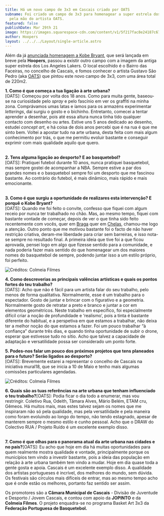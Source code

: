 ```yaml
---
title: Há um novo campo de 3x3 em Cascais criado por OATS
subname: Foi criado um campo de 3x3 para homenagear a super estrela dos Lakers
  pela mão do artista OATS.
featured: false
publishDate: Mar 29th 21
image: https://images.squarespace-cdn.com/content/v1/5f217fac8e24187c674282cd/1619695335948-2BNFKP76AOSEN4YN19J9/image00008.jpeg?format=1500w
author: Hoopers
layout: ../../../Layout/single-article.astro
---
```

<!--StartFragment-->

Além da já [anunciada homenagem a Kobe Bryant](https://www.hoopers.club/noticias/nao-te-esquecas-comeca-por-onde-ficaste), que será lançada em breve pela **Hoopers**, passou a existir outro campo com a imagem da antiga super estrela dos Los Angeles Lakers. O local escolhido é o Bairro das Faceiras, no concelho de Cascais, e fomos conhecer o artista Gustavo São Pedro (aka [OATS](https://www.instagram.com/oats.ink/)) que pintou este novo campo de 3x3, com uma área total de 220m2.

**1. Como é que começa a tua ligação à arte urbana?**\
\[OATS]: Começou por volta dos 18 anos. Como para muita gente, baseou-se na curiosidade pelo *spray* e pelo fascínio em ver os graffiti na minha zona. Comprávamos umas latas e íamos para os armazéns experimentar *letterings*, daí surgiu o gosto e o bichinho. Entretanto, comecei a tentar aprender a desenhar, pois até essa altura nunca tinha tido qualquer contacto com desenho ou artes. Estive uns 5 anos dedicado ao desenho, estudei *concept art*, e há coisa de dois anos percebi que é na rua é que me sinto bem. Voltei a apostar tudo na arte urbana, desta feita com mais algum conhecimento por trás, o que me permitiu evoluir bastante e conseguir exprimir com mais qualidade aquilo que quero.

\
**2. Tens alguma ligação ao desporto? E ao basquetebol?**\
\[OATS]: Pratiquei futebol durante 10 anos, nunca pratiquei basquetebol, mas sempre gostei de acompanhar a NBA. Sempre estive a par dos grandes nomes e o basquetebol sempre foi um desporto que me fascinou bastante. Ao contrário do futebol, é mais dinâmico, mais rápido e mais emocionante.

\
**3. Como é que surgiu a oportunidade de realizares esta intervenção? E porquê o Kobe Bryant?**\
\[OATS]: Quando me foi feito o convite, confesso que fiquei com algum receio por nunca ter trabalhado no chão. Mas, ao mesmo tempo, fiquei com bastante vontade de começar, depois de ver o que tinha sido feito recentemente com vocês, quer em [Braga](https://www.instagram.com/p/CD_cbQzBDGS/) quer em [Chelas](https://www.instagram.com/p/CH52p02hPw6/), chamou-me logo a atenção. Outro ponto que me motivou bastante foi o facto de não haver restrição criativa, deram-me liberdade para criar sem barreiras, e isso nota-se sempre no resultado final. A primeira ideia que tive foi a que ficou aprovada, pensei logo em algo que fizesse sentido para a comunidade, e nada poderia fazer mais sentido do que homenagear um dos maiores nomes do basquetebol de sempre, podendo juntar isso a um estilo próprio, foi perfeito.

<!--EndFragment-->

![](https://images.squarespace-cdn.com/content/v1/5f217fac8e24187c674282cd/1619695056236-Y4Q6YO1KL6KYDAM8OMCC/image00003.jpeg?format=1500w "Créditos: Colmeia Filmes")

<!--StartFragment-->

**4. Como descreverias as principais valências artísticas e quais os pontos fortes do teu trabalho?**\
\[OATS]: Acho que não é fácil para um artista falar do seu trabalho, pelo menos de forma qualitativa. Normalmente, esse é um trabalho para o espectador. Gosto de juntar e brincar com o figurativo e a geometria. Normalmente gosto de retratar a preto e branco e juntar a cor em elementos geométricos. Neste trabalho em específico, foi especialmente difícil criar a noção de profundidade e ‘realismo’, pois a tinta é bastante diferente do habitual, e a perspetiva em que estamos a trabalhar, não deixa ter a melhor noção do que estamos a fazer. Foi um pouco trabalhar “à confiança” durante três dias, e quando tinha oportunidade de subir o drone, esperar que estivesse tudo no sítio. Acho que talvez a capacidade de adaptação e versatilidade possa ser considerado um ponto forte.

**5. Podes-nos falar um pouco dos próximos projetos que tens planeados para o futuro? Serão ligados ao desporto?**\
\[OATS]: Brevemente estarei a representar o concelho de Cascais na iniciativa mural18, que se inicia a 10 de Maio e tenho mais algumas comissões particulares agendadas.

<!--EndFragment-->

![](https://images.squarespace-cdn.com/content/v1/5f217fac8e24187c674282cd/1619695335948-2BNFKP76AOSEN4YN19J9/image00008.jpeg?format=1500w "Créditos: Colmeia Filmes")

<!--StartFragment-->

**6. Quais são as tuas referências na arte urbana que tenham influenciado o teu trabalho?**\[OATS]: Podia ficar o dia todo a enumerar, mas vou restringir. Coletivo Rua, Odeith, Tâmara Alves, Mário Belém, ETAM cru, Gêmeos. Há muitos mais, mas estes talvez sejam os nomes que me inspiraram não só pela qualidade, mas pela versatilidade e pela maneira como foram evoluindo ao longo do tempo, não tendo estagnado, apesar de manterem sempre o mesmo estilo e cunho pessoal. Acho que o DRAW do Colectivo RUA / Projeto Ruído é um excelente exemplo disso.

**\
7. Como é que olhas para o panorama atual da arte urbana nas cidades e no país?**\[OATS]: Eu acho que hoje em dia há muitas oportunidades para quem realmente mostra qualidade e vontade, principalmente porque os municípios tem vindo a investir bastante, pois a ideia das população em relação à arte urbana também tem vindo a mudar. Hoje em dia quase toda a gente gosta e apoia. Cascais é um excelente exemplo disso. A qualidade dos artistas portugueses é incrível, dos melhores do mundo, sem dúvida. Os festivais são círculos mais difíceis de entrar, mas ao mesmo tempo acho que é onde estão os melhores, portanto faz sentido ser assim.



Os promotores são a **Câmara Municipal de Cascais** - Divisão de Juventude e Desporto / Jovem Cascais, e contou com apoio da **JOPINTO** e da **Colmeia Filmes**. O projeto enquadra-se no programa Basket Art 3x3 da **Federação Portuguesa de Basquetebol.**

<!--EndFragment-->